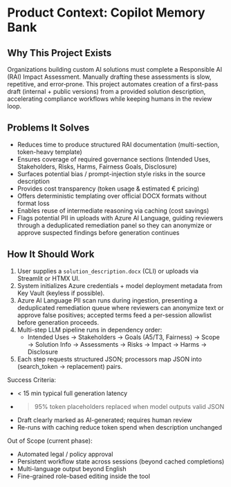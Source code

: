 # Product Context: Copilot Memory Bank

## Why This Project Exists

Organizations building custom AI solutions must complete a Responsible AI (RAI) Impact Assessment. Manually drafting these assessments is slow, repetitive, and error‑prone. This project automates creation of a first-pass draft (internal + public versions) from a provided solution description, accelerating compliance workflows while keeping humans in the review loop.

## Problems It Solves

- Reduces time to produce structured RAI documentation (multi-section, token-heavy template)
- Ensures coverage of required governance sections (Intended Uses, Stakeholders, Risks, Harms, Fairness Goals, Disclosure)
- Surfaces potential bias / prompt-injection style risks in the source description
- Provides cost transparency (token usage & estimated € pricing)
- Offers deterministic templating over official DOCX formats without format loss
- Enables reuse of intermediate reasoning via caching (cost savings)
- Flags potential PII in uploads with Azure AI Language, guiding reviewers through a deduplicated remediation panel so they can anonymize or approve suspected findings before generation continues

## How It Should Work

1. User supplies a `solution_description.docx` (CLI) or uploads via Streamlit or HTMX UI.
2. System initializes Azure credentials + model deployment metadata from Key Vault (keyless if possible).
3. Azure AI Language PII scan runs during ingestion, presenting a deduplicated remediation queue where reviewers can anonymize text or approve false positives; accepted terms feed a per-session allowlist before generation proceeds.
4. Multi-step LLM pipeline runs in dependency order:
	- Intended Uses → Stakeholders → Goals (A5/T3, Fairness) → Scope → Solution Info → Assessments → Risks → Impact → Harms → Disclosure
5. Each step requests structured JSON; processors map JSON into (search_token → replacement) pairs.

Success Criteria:
- < 15 min typical full generation latency
- > 95% token placeholders replaced when model outputs valid JSON
- Draft clearly marked as AI-generated; requires human review
- Re-runs with caching reduce token spend when description unchanged

Out of Scope (current phase):
- Automated legal / policy approval
- Persistent workflow state across sessions (beyond cached completions)
- Multi-language output beyond English
- Fine-grained role-based editing inside the tool

